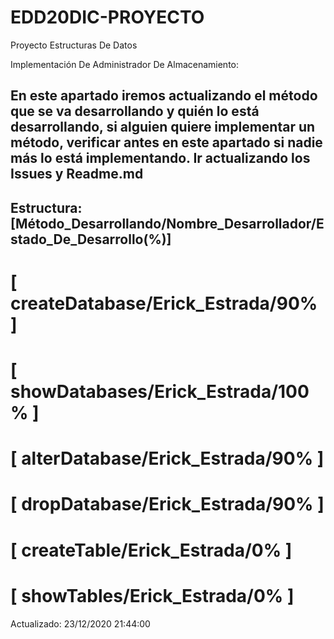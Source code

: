 # EDD20DIC-PROYECTO
Proyecto Estructuras De Datos

 Implementación De Administrador De Almacenamiento: 
 
 En este apartado iremos actualizando el método que se va desarrollando y quién 
 lo está desarrollando, si alguien quiere implementar un método, verificar antes
 en este apartado si nadie más lo está implementando. Ir actualizando los Issues
 y Readme.md                                                                    
------------------------------------------------------------------------------------
Estructura: [Método_Desarrollando/Nombre_Desarrollador/Estado_De_Desarrollo(%)]
------------------------------------------------------------------------------------
# [ createDatabase/Erick_Estrada/90% ]  
# [ showDatabases/Erick_Estrada/100% ]
# [ alterDatabase/Erick_Estrada/90%  ]
# [ dropDatabase/Erick_Estrada/90%   ] 
# [ createTable/Erick_Estrada/0%     ]
# [ showTables/Erick_Estrada/0%      ]

Actualizado: 23/12/2020 21:44:00
